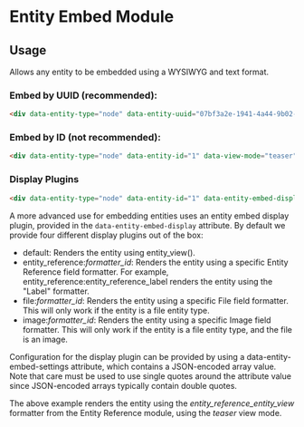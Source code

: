 # Entity Embed Module

## Usage

Allows any entity to be embedded using a WYSIWYG and text format.

### Embed by UUID (recommended):
```html
<div data-entity-type="node" data-entity-uuid="07bf3a2e-1941-4a44-9b02-2d1d7a41ec0e" data-view-mode="teaser" />
```

### Embed by ID (not recommended):
```html
<div data-entity-type="node" data-entity-id="1" data-view-mode="teaser" />
```

### Display Plugins
```html
<div data-entity-type="node" data-entity-id="1" data-entity-embed-display="entity_reference:entity_reference_entity_view" data-entity-embed-settings='{"view_mode":"teaser"}' />
```

A more advanced use for embedding entities uses an entity embed display plugin, provided in the `data-entity-embed-display` attribute. By default we provide four different display plugins out of the box:

- default: Renders the entity using entity_view().
- entity_reference:_formatter_id_: Renders the entity using a specific Entity Reference field formatter. For example, entity_reference:entity_reference_label renders the entity using the "Label" formatter.
- file:_formatter_id_: Renders the entity using a specific File field formatter. This will only work if the entity is a file entity type.
- image:_formatter_id_: Renders the entity using a specific Image field formatter. This will only work if the entity is a file entity type, and the file is an image.

Configuration for the display plugin can be provided by using a data-entity-embed-settings attribute, which contains a JSON-encoded array value. Note that care must be used to use single quotes around the attribute value since JSON-encoded arrays typically contain double quotes.

The above example renders the entity using the _entity_reference_entity_view_ formatter from the Entity Reference module, using the _teaser_ view mode.
